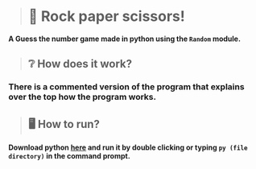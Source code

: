 > # 🎲 Rock paper scissors!
**A Guess the number game made in python using the `Random` module.**
> ## ❔ How does it work?
### **There is a commented version of the program that explains over the top how the program works.**
> ## 🖥️ How to run?
**Download python [here](https://www.python.org/downloads) and run it by double clicking or typing `py (file directory)` in the command prompt.**
